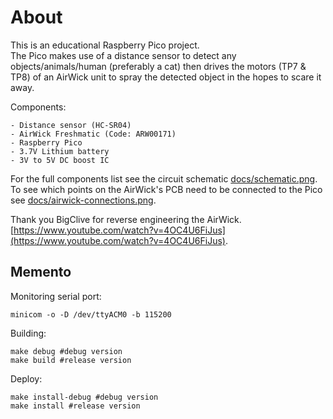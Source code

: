 # About
This is an educational Raspberry Pico project.  
The Pico makes use of a distance sensor to detect any objects/animals/human (preferably a cat) then drives the motors (TP7 & TP8) of an AirWick unit to spray the detected object in the hopes to scare it away.

Components: 

    - Distance sensor (HC-SR04)
    - AirWick Freshmatic (Code: ARW00171)
    - Raspberry Pico
    - 3.7V Lithium battery
    - 3V to 5V DC boost IC

For the full components list see the circuit schematic [docs/schematic.png](https://github.com/vladbalmos/catminator/blob/master/docs/schemaic.png).  
To see which points on the AirWick's PCB need to be connected to the Pico see [docs/airwick-connections.png](https://github.com/vladbalmos/catminator/blob/master/docs/airwick-connections.png).

Thank you BigClive for reverse engineering the AirWick. [https://www.youtube.com/watch?v=4OC4U6FiJus](https://www.youtube.com/watch?v=4OC4U6FiJus).


## Memento

Monitoring serial port: 

    minicom -o -D /dev/ttyACM0 -b 115200

Building: 

    make debug #debug version
    make build #release version

Deploy: 

    make install-debug #debug version
    make install #release version
